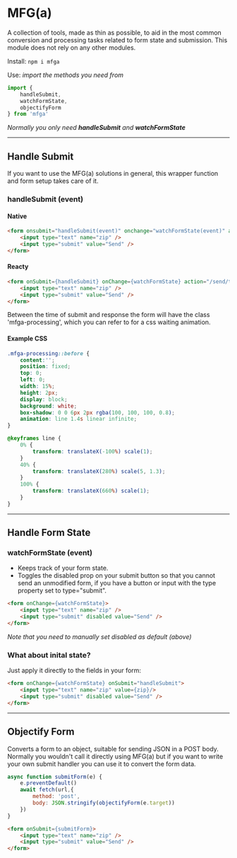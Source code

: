 # MFG(a)

A collection of tools, made as thin as possible, to aid in the most common conversion and processing tasks related to form state and submission. This module does not rely on any other modules.

Install: `npm i mfga`

Use: _import the methods you need from_

```js
import {
    handleSubmit, 
    watchFormState, 
    objectifyForm
} from 'mfga'
```
*Normally you only need __handleSubmit__ and __watchFormState__*

---

## Handle Submit

If you want to use the MFG(a) solutions in general, this wrapper function and form setup takes care of it. 

### handleSubmit (event)

#### Native
```html
<form onsubmit="handleSubmit(event)" onchange="watchFormState(event)" action="/send/to/this-url" method="post">
    <input type="text" name="zip" />
    <input type="submit" value="Send" />
</form>
```

#### Reacty
```html
<form onSubmit={handleSubmit} onChange={watchFormState} action="/send/to/this-url" method="post">
    <input type="text" name="zip" />
    <input type="submit" value="Send" />
</form>
```

Between the time of submit and response the form will have the class 'mfga-processing', which you can refer to for a css waiting animation. 

#### Example CSS

```css
.mfga-processing::before {
    content:'';
    position: fixed;
    top: 0;
    left: 0;
    width: 15%;
    height: 2px;
    display: block;
    background: white;
    box-shadow: 0 0 6px 2px rgba(100, 100, 100, 0.8);
    animation: line 1.4s linear infinite;
}

@keyframes line {
    0% {
        transform: translateX(-100%) scale(1);
    }
    40% {
        transform: translateX(280%) scale(5, 1.3);
    }
    100% {
        transform: translateX(660%) scale(1);
    }
}
```

---

## Handle Form State

### watchFormState (event)
* Keeps track of your form state.
* Toggles the disabled prop on your submit button so that you cannot send an unmodified form, if you have a button or input with the type property set to type="submit".

```html
<form onChange={watchFormState}>
    <input type="text" name="zip" />
    <input type="submit" disabled value="Send" />
</form>
```

_Note that you need to manually set disabled as default (above)_

### What about inital state? 
Just apply it directly to the fields in your form:

```html
<form onChange={watchFormState} onSubmit="handleSubmit">
    <input type="text" name="zip" value={zip}/>
    <input type="submit" disabled value="Send" />
</form>
```
---

## Objectify Form
Converts a form to an object, suitable for sending JSON in a POST body. Normally you wouldn't call it directly using MFG(a) but if you want to write your own submit handler you can use it to convert the form data.

```js
async function submitForm(e) {
    e.preventDefault()
    await fetch(url,{
        method: 'post',
        body: JSON.stringify(objectifyForm(e.target))
    })
}
```

```html
<form onSubmit={submitForm}>
    <input type="text" name="zip" />
    <input type="submit" value="Send" />
</form>
```